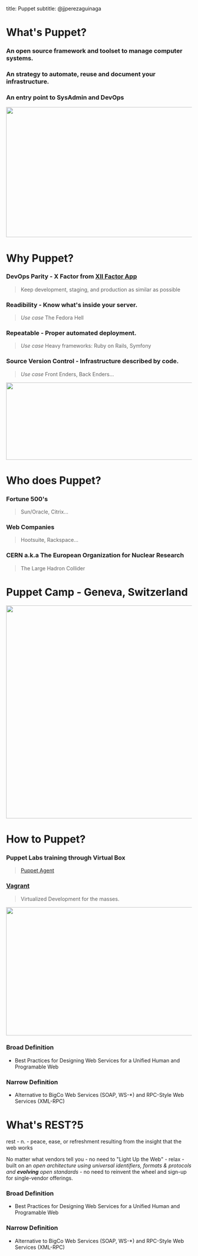 title: Puppet
subtitle: @jjperezaguinaga

What's Puppet?
============

### An open source framework and toolset to manage computer systems.

### An strategy to automate, reuse and document your infrastructure.

### An entry point to SysAdmin and DevOps

<img style="width: 754px; opacity: 1.0; height: 352px" src="https://raw.github.com/jjperezaguinaga/PuppetPresentation/master/images/puppetLogo.png"/>

Why Puppet?
=============

### DevOps Parity - X Factor from [XII Factor App](http://www.12factor.net/)

> Keep development, staging, and production as similar as possible

### Readibility - Know what's inside your server.

> *Use case* The Fedora Hell

### Repeatable - Proper automated deployment.

> *Use case* Heavy frameworks: Ruby on Rails, Symfony

### Source Version Control - Infrastructure described by code.

> *Use case* Front Enders, Back Enders...

<img style="width: 629px; opacity: 1.0; height: 209px" src="https://raw.github.com/jjperezaguinaga/PuppetPresentation/master/images/twelve.png"/>


Who does Puppet?
=============

### Fortune 500's

> Sun/Oracle, Citrix...

### Web Companies

> Hootsuite, Rackspace...

### CERN a.k.a The European Organization for Nuclear Research

> The Large Hadron Collider

# Puppet Camp -  Geneva, Switzerland

<img style="width: 1024px; opacity: 1.0; height: 576px" src="https://raw.github.com/jjperezaguinaga/PuppetPresentation/master/images/CERN.jpg"/>


How to Puppet?
=============

### Puppet Labs training through Virtual Box

> [Puppet Agent](http://docs.puppetlabs.com/learning/agentprep.html)

### [Vagrant](http://vagrantup.com/)

> Virtualized Development for the masses.

<img style="width: 926px; opacity: 1.0; height: 347px" src="https://raw.github.com/jjperezaguinaga/PuppetPresentation/master/images/Vagrant.png"/>

### Broad Definition

- Best Practices for Designing Web Services for a Unified Human and Programable Web

### Narrow Definition

- Alternative to BigCo Web Services (SOAP, WS-*) and RPC-Style Web Services (XML-RPC)

What's REST?5
=============

rest - n. - peace, ease, or refreshment resulting from the insight that the web works

No matter what vendors tell you - no need to "Light Up the Web" - relax - built on
an *open architecture using universal identifiers, formats & protocols and __evolving__
open standards* - no need to reinvent the wheel and sign-up for single-vendor offerings.

### Broad Definition

- Best Practices for Designing Web Services for a Unified Human and Programable Web

### Narrow Definition

- Alternative to BigCo Web Services (SOAP, WS-*) and RPC-Style Web Services (XML-RPC)